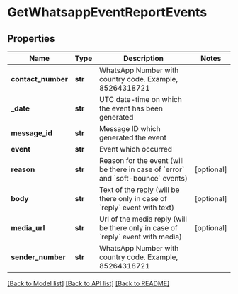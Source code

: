 # GetWhatsappEventReportEvents

## Properties
Name | Type | Description | Notes
------------ | ------------- | ------------- | -------------
**contact_number** | **str** | WhatsApp Number with country code. Example, 85264318721 | 
**_date** | **str** | UTC date-time on which the event has been generated | 
**message_id** | **str** | Message ID which generated the event | 
**event** | **str** | Event which occurred | 
**reason** | **str** | Reason for the event (will be there in case of &#x60;error&#x60; and &#x60;soft-bounce&#x60; events) | [optional] 
**body** | **str** | Text of the reply (will be there only in case of &#x60;reply&#x60; event with text) | [optional] 
**media_url** | **str** | Url of the media reply (will be there only in case of &#x60;reply&#x60; event with media) | [optional] 
**sender_number** | **str** | WhatsApp Number with country code. Example, 85264318721 | 

[[Back to Model list]](../README.md#documentation-for-models) [[Back to API list]](../README.md#documentation-for-api-endpoints) [[Back to README]](../README.md)


